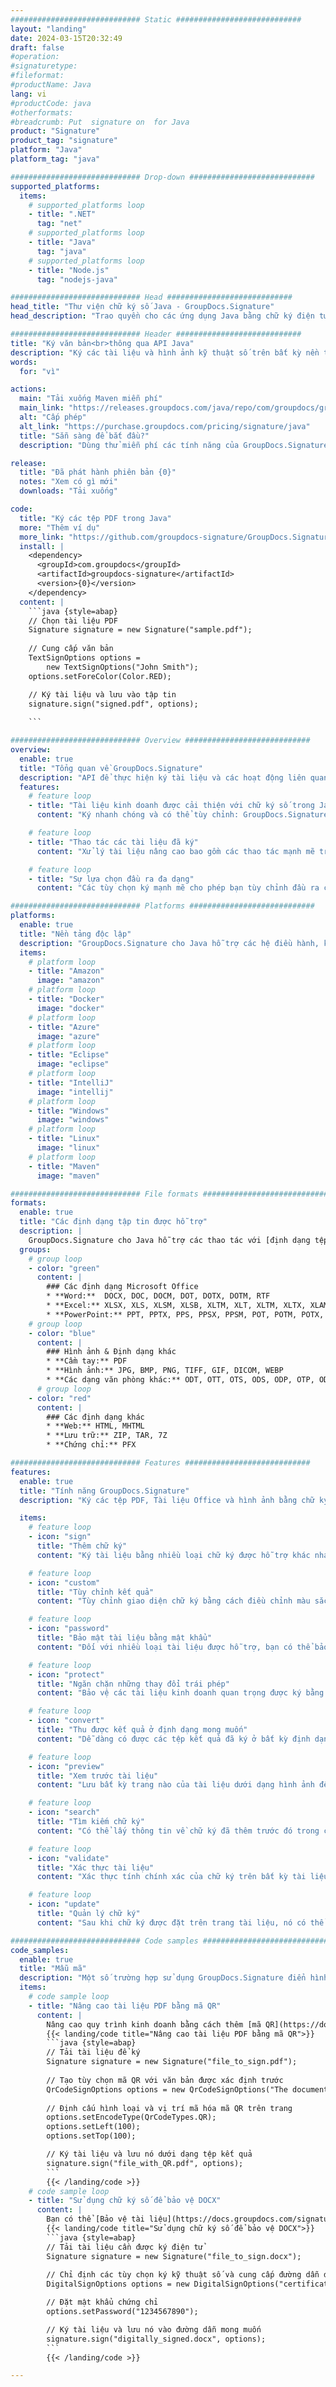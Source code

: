 ```yaml
---
############################# Static ############################
layout: "landing"
date: 2024-03-15T20:32:49
draft: false
#operation: 
#signaturetype: 
#fileformat: 
#productName: Java
lang: vi
#productCode: java
#otherformats: 
#breadcrumb: Put  signature on  for Java
product: "Signature"
product_tag: "signature"
platform: "Java"
platform_tag: "java"

############################# Drop-down ############################
supported_platforms:
  items:
    # supported_platforms loop
    - title: ".NET"
      tag: "net"
    # supported_platforms loop
    - title: "Java"
      tag: "java"
    # supported_platforms loop
    - title: "Node.js"
      tag: "nodejs-java"

############################# Head ############################
head_title: "Thư viện chữ ký số Java - GroupDocs.Signature"
head_description: "Trao quyền cho các ứng dụng Java bằng chữ ký điện tử với GroupDocs.Signature. Ký tài liệu kinh doanh một cách nhanh chóng và dễ dàng."

############################# Header ############################
title: "Ký văn bản<br>thông qua API Java"
description: "Ký các tài liệu và hình ảnh kỹ thuật số trên bất kỳ nền tảng nào bằng cách sử dụng các giải pháp dựa trên ứng dụng và API linh hoạt của chúng tôi dành cho lập trình viên và người dùng cuối."
words:
  for: "vì"

actions:
  main: "Tải xuống Maven miễn phí"
  main_link: "https://releases.groupdocs.com/java/repo/com/groupdocs/groupdocs-signature/"
  alt: "Cấp phép"
  alt_link: "https://purchase.groupdocs.com/pricing/signature/java"
  title: "Sẵn sàng để bắt đầu?"
  description: "Dùng thử miễn phí các tính năng của GroupDocs.Signature hoặc yêu cầu giấy phép"

release:
  title: "Đã phát hành phiên bản {0}"
  notes: "Xem có gì mới"
  downloads: "Tải xuống"

code:
  title: "Ký các tệp PDF trong Java"
  more: "Thêm ví dụ"
  more_link: "https://github.com/groupdocs-signature/GroupDocs.Signature-for-Java"
  install: |
    <dependency>
      <groupId>com.groupdocs</groupId>
      <artifactId>groupdocs-signature</artifactId>
      <version>{0}</version>
    </dependency>
  content: |
    ```java {style=abap}  
    // Chọn tài liệu PDF
    Signature signature = new Signature("sample.pdf");
    
    // Cung cấp văn bản
    TextSignOptions options = 
        new TextSignOptions("John Smith");
    options.setForeColor(Color.RED);

    // Ký tài liệu và lưu vào tập tin
    signature.sign("signed.pdf", options);
    
    ```

############################# Overview ############################
overview:
  enable: true
  title: "Tổng quan về GroupDocs.Signature"
  description: "API để thực hiện ký tài liệu và các hoạt động liên quan trong ứng dụng Java"
  features:
    # feature loop
    - title: "Tài liệu kinh doanh được cải thiện với chữ ký số trong Java"
      content: "Ký nhanh chóng và có thể tùy chỉnh: GroupDocs.Signature cho Java cung cấp nhiều tùy chọn chữ ký số cho tệp PDF, hình ảnh và tài liệu Office. Bạn có thể sử dụng văn bản, mã vạch, mã QR, chứng chỉ kỹ thuật số, hình ảnh hoặc siêu dữ liệu ẩn. Quá trình xử lý tài liệu nhanh chóng và hiệu quả."

    # feature loop
    - title: "Thao tác các tài liệu đã ký"
      content: "Xử lý tài liệu nâng cao bao gồm các thao tác mạnh mẽ trên các tài liệu đã ký bằng GroupDocs.Signature cho Java. Bạn có thể tìm kiếm và xác thực chữ ký đã được thêm vào tài liệu kinh doanh bằng nhiều tiêu chí hữu ích khác nhau. Ngoài ra, bạn có thể truy cập thông tin chi tiết về tài liệu hoặc lấy hình ảnh xem trước của các trang trong tài liệu."

    # feature loop
    - title: "Sự lựa chọn đầu ra đa dạng"
      content: "Các tùy chọn ký mạnh mẽ cho phép bạn tùy chỉnh đầu ra cho các tài liệu được ký bằng GroupDocs.Signature cho Java. Bạn có thể định vị chính xác bất kỳ chữ ký nào trên bất kỳ trang tài liệu nào và định cấu hình giao diện của nó theo nhiều cách khác nhau. API Java hỗ trợ lưu các tài liệu kinh doanh đã ký ở nhiều định dạng được hỗ trợ và cung cấp các tùy chọn để bảo mật chúng bằng mật khẩu."

############################# Platforms ############################
platforms:
  enable: true
  title: "Nền tảng độc lập"
  description: "GroupDocs.Signature cho Java hỗ trợ các hệ điều hành, khung và trình quản lý gói sau"
  items:
    # platform loop
    - title: "Amazon"
      image: "amazon"
    # platform loop
    - title: "Docker"
      image: "docker"
    # platform loop
    - title: "Azure"
      image: "azure"
    # platform loop
    - title: "Eclipse"
      image: "eclipse"
    # platform loop
    - title: "IntelliJ"
      image: "intellij"
    # platform loop
    - title: "Windows"
      image: "windows"
    # platform loop
    - title: "Linux"
      image: "linux"
    # platform loop
    - title: "Maven"
      image: "maven"

############################# File formats ############################
formats:
  enable: true
  title: "Các định dạng tập tin được hỗ trợ"
  description: |
    GroupDocs.Signature cho Java hỗ trợ các thao tác với [định dạng tệp](https://docs.groupdocs.com/signature/java/supported-document-formats/) sau.
  groups:
    # group loop
    - color: "green"
      content: |
        ### Các định dạng Microsoft Office
        * **Word:**  DOCX, DOC, DOCM, DOT, DOTX, DOTM, RTF
        * **Excel:** XLSX, XLS, XLSM, XLSB, XLTM, XLT, XLTM, XLTX, XLAM, SXC, SpreadsheetML
        * **PowerPoint:** PPT, PPTX, PPS, PPSX, PPSM, POT, POTM, POTX, PPTM
    # group loop
    - color: "blue"
      content: |
        ### Hình ảnh & Định dạng khác
        * **Cầm tay:** PDF
        * **Hình ảnh:** JPG, BMP, PNG, TIFF, GIF, DICOM, WEBP
        * **Các dạng văn phòng khác:** ODT, OTT, OTS, ODS, ODP, OTP, ODG
      # group loop
    - color: "red"
      content: |
        ### Các định dạng khác
        * **Web:** HTML, MHTML
        * **Lưu trữ:** ZIP, TAR, 7Z
        * **Chứng chỉ:** PFX

############################# Features ############################
features:
  enable: true
  title: "Tính năng GroupDocs.Signature"
  description: "Ký các tệp PDF, Tài liệu Office và hình ảnh bằng chữ ký số"

  items:
    # feature loop
    - icon: "sign"
      title: "Thêm chữ ký"
      content: "Ký tài liệu bằng nhiều loại chữ ký được hỗ trợ khác nhau bằng cách đặt chữ ký điện tử chính xác ở bất kỳ vị trí nào trên bất kỳ trang nào."

    # feature loop
    - icon: "custom"
      title: "Tùy chỉnh kết quả"
      content: "Tùy chỉnh giao diện chữ ký bằng cách điều chỉnh màu sắc, phông chữ, đường viền, xoay và các tính năng khác để đạt được kết quả mong muốn."

    # feature loop
    - icon: "password"
      title: "Bảo mật tài liệu bằng mật khẩu"
      content: "Đối với nhiều loại tài liệu được hỗ trợ, bạn có thể bảo vệ tài liệu đã ký bằng mật khẩu."

    # feature loop
    - icon: "protect"
      title: "Ngăn chặn những thay đổi trái phép"
      content: "Bảo vệ các tài liệu kinh doanh quan trọng được ký bằng chứng chỉ kỹ thuật số khỏi những sửa đổi trái phép."

    # feature loop
    - icon: "convert"
      title: "Thu được kết quả ở định dạng mong muốn"
      content: "Dễ dàng có được các tệp kết quả đã ký ở bất kỳ định dạng được hỗ trợ nào. Bạn cũng có thể chuyển đổi tài liệu MS Word sang PDF một cách dễ dàng."

    # feature loop
    - icon: "preview"
      title: "Xem trước tài liệu"
      content: "Lưu bất kỳ trang nào của tài liệu dưới dạng hình ảnh để xử lý trong tương lai."

    # feature loop
    - icon: "search"
      title: "Tìm kiếm chữ ký"
      content: "Có thể lấy thông tin về chữ ký đã thêm trước đó trong các tài liệu cụ thể."

    # feature loop
    - icon: "validate"
      title: "Xác thực tài liệu"
      content: "Xác thực tính chính xác của chữ ký trên bất kỳ tài liệu đã ký nào."

    # feature loop
    - icon: "update"
      title: "Quản lý chữ ký"
      content: "Sau khi chữ ký được đặt trên trang tài liệu, nó có thể bị xóa, di chuyển hoặc cập nhật nếu cần."

############################# Code samples ############################
code_samples:
  enable: true
  title: "Mẫu mã"
  description: "Một số trường hợp sử dụng GroupDocs.Signature điển hình cho các hoạt động Java"
  items:
    # code sample loop
    - title: "Nâng cao tài liệu PDF bằng mã QR"
      content: |
        Nâng cao quy trình kinh doanh bằng cách thêm [mã QR](https://docs.groupdocs.com/signature/java/esign-document-with-qr-code-signature/) vào các trang cụ thể của tài liệu PDF có thể có giá trị. Có một ví dụ về cách thêm mã QR bằng GroupDocs.Signature cho Java.
        {{< landing/code title="Nâng cao tài liệu PDF bằng mã QR">}}
        ```java {style=abap}
        // Tải tài liệu để ký
        Signature signature = new Signature("file_to_sign.pdf");
        
        // Tạo tùy chọn mã QR với văn bản được xác định trước
        QrCodeSignOptions options = new QrCodeSignOptions("The document is approved by John Smith");
        
        // Định cấu hình loại và vị trí mã hóa mã QR trên trang
        options.setEncodeType(QrCodeTypes.QR);
        options.setLeft(100);
        options.setTop(100);

        // Ký tài liệu và lưu nó dưới dạng tệp kết quả
        signature.sign("file_with_QR.pdf", options);
        ```
        {{< /landing/code >}}
    # code sample loop
    - title: "Sử dụng chữ ký số để bảo vệ DOCX"
      content: |
        Bạn có thể [Bảo vệ tài liệu](https://docs.groupdocs.com/signature/java/esign-document-with-digital-signature/) bằng chữ ký cá nhân hoặc công ty được lưu trữ dưới dạng chứng chỉ kỹ thuật số. Các tài liệu được bảo đảm bằng chứng chỉ không thể bị thay đổi nếu không làm mất hiệu lực chữ ký.
        {{< landing/code title="Sử dụng chữ ký số để bảo vệ DOCX">}}
        ```java {style=abap}   
        // Tải tài liệu cần được ký điện tử
        Signature signature = new Signature("file_to_sign.docx");
        
        // Chỉ định các tùy chọn ký kỹ thuật số và cung cấp đường dẫn đến tệp chứng chỉ
        DigitalSignOptions options = new DigitalSignOptions("certificate.pfx");

        // Đặt mật khẩu chứng chỉ
        options.setPassword("1234567890");

        // Ký tài liệu và lưu nó vào đường dẫn mong muốn
        signature.sign("digitally_signed.docx", options);
        ```
        {{< /landing/code >}}

---
```

